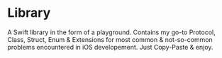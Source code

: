 # Library
A Swift library in the form of a playground. 
Contains  my go-to Protocol, Class, Struct, Enum & Extensions for most common & not-so-common problems encountered in iOS developement. 
Just Copy-Paste & enjoy.
